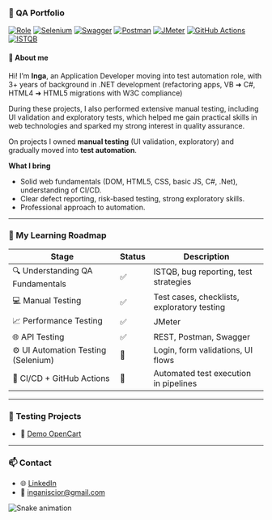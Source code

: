  

###

### 🧪 QA Portfolio

[![Role](https://img.shields.io/badge/Role-Automation%20Engineer-informational?logo=github&logoColor=white&style=for-the-badge)]()
[![Selenium](https://img.shields.io/badge/Automation-Selenium-43B02A?logo=selenium&logoColor=white)]()
[![Swagger](https://img.shields.io/badge/API-Swagger-green)]()
[![Postman](https://img.shields.io/badge/API-Postman-orange)]()
[![JMeter](https://img.shields.io/badge/Performance-JMeter-red)]()
[![GitHub Actions](https://img.shields.io/badge/CI-GitHub%20Actions-blue)]()
[![ISTQB](https://img.shields.io/badge/Cert-ISTQB%20FL-blueviolet)]()

#### 📝 About me

Hi! I’m **Inga**, an Application Developer moving into test automation role, with 3+ years of background in .NET development (refactoring apps, VB ➜ C#, HTML4 ➜ HTML5 migrations with W3C compliance)

During these projects, I also performed extensive manual testing, including UI validation and exploratory tests, which helped me gain practical skills in web technologies and sparked my strong interest in quality assurance.

On projects I owned **manual testing** (UI validation, exploratory) and gradually moved into **test automation**.

**What I bring**
- Solid web fundamentals (DOM, HTML5, CSS, basic JS, C#, .Net), understanding of CI/CD.
- Clear defect reporting, risk-based testing, strong exploratory skills.
- Professional approach to automation.

---

### 🚀 My Learning Roadmap

| Stage | Status | Description |
|-------|--------|-------------|
| 🔍 Understanding QA Fundamentals | ✅ | ISTQB, bug reporting, test strategies |
| 💻 Manual Testing | ✅ | Test cases, checklists, exploratory testing |
| 📈 Performance Testing | ✅ | JMeter |
| 🌐 API Testing | ✅ | REST, Postman, Swagger |
| ⚙️ UI Automation Testing (Selenium) | 🔄 | Login, form validations, UI flows |
| 🧪 CI/CD + GitHub Actions | 🔄 | Automated test execution in pipelines |
---

### 📁 Testing Projects

- 🔗 [Demo OpenCart](https://github.com/innscr/QA_demo.opencart)

---


### 📫 Contact

- 🌐 [LinkedIn](https://www.linkedin.com/in/innscr/)
- 📧 inganiscior@gmail.com

<img src="https://raw.githubusercontent.com/innscr/Portfolio/output/snake.svg" alt="Snake animation" />

###
